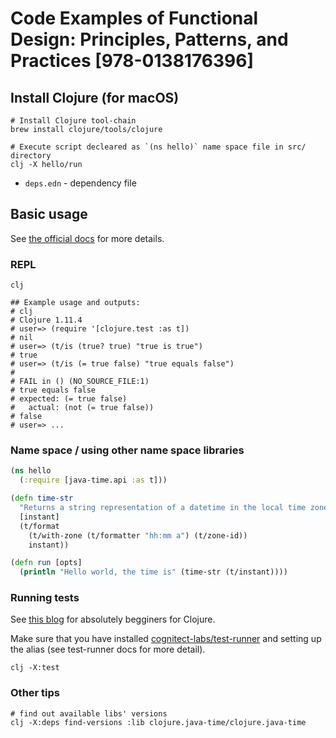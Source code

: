 # Code Examples of Functional Design: Principles, Patterns, and Practices [978-0138176396]

## Install Clojure (for macOS)

```shell
# Install Clojure tool-chain
brew install clojure/tools/clojure

# Execute script decleared as `(ns hello)` name space file in src/ directory
clj -X hello/run
```

* `deps.edn` - dependency file

## Basic usage

See [the official docs](https://clojure.org/guides/deps_and_cli) for more details.

### REPL

```shell
clj

## Example usage and outputs:
# clj
# Clojure 1.11.4
# user=> (require '[clojure.test :as t])
# nil
# user=> (t/is (true? true) "true is true")
# true
# user=> (t/is (= true false) "true equals false")
#
# FAIL in () (NO_SOURCE_FILE:1)
# true equals false
# expected: (= true false)
#   actual: (not (= true false))
# false
# user=> ...
```

### Name space / using other name space libraries

```clj
(ns hello
  (:require [java-time.api :as t]))

(defn time-str
  "Returns a string representation of a datetime in the local time zone."
  [instant]
  (t/format
    (t/with-zone (t/formatter "hh:mm a") (t/zone-id))
    instant))

(defn run [opts]
  (println "Hello world, the time is" (time-str (t/instant))))
```

### Running tests

See [this blog](https://tonitalksdev.com/how-to-get-started-with-tdd-in-clojure) for absolutely begginers for Clojure.

Make sure that you have installed [cognitect-labs/test-runner](https://github.com/cognitect-labs/test-runner)
and setting up the alias (see test-runner docs for more detail).

```shell
clj -X:test
```

### Other tips

```shell
# find out available libs' versions
clj -X:deps find-versions :lib clojure.java-time/clojure.java-time
```
